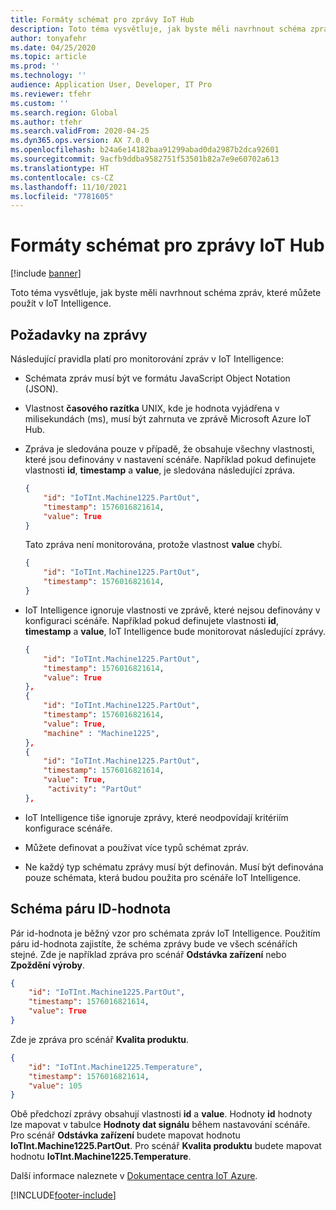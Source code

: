 ```yaml
---
title: Formáty schémat pro zprávy IoT Hub
description: Toto téma vysvětluje, jak byste měli navrhnout schéma zpráv, které můžete použít v IoT Intelligence.
author: tonyafehr
ms.date: 04/25/2020
ms.topic: article
ms.prod: ''
ms.technology: ''
audience: Application User, Developer, IT Pro
ms.reviewer: tfehr
ms.custom: ''
ms.search.region: Global
ms.author: tfehr
ms.search.validFrom: 2020-04-25
ms.dyn365.ops.version: AX 7.0.0
ms.openlocfilehash: b24a6e14182baa91299abad0da2987b2dca92601
ms.sourcegitcommit: 9acfb9ddba9582751f53501b82a7e9e60702a613
ms.translationtype: HT
ms.contentlocale: cs-CZ
ms.lasthandoff: 11/10/2021
ms.locfileid: "7781605"
---
```

# <a name="schema-formats-for-iot-hub-messages"></a>Formáty schémat pro zprávy IoT Hub

[!include [banner](../../includes/banner.md)]

Toto téma vysvětluje, jak byste měli navrhnout schéma zpráv, které můžete použít v IoT Intelligence.

## <a name="message-requirements"></a>Požadavky na zprávy

Následující pravidla platí pro monitorování zpráv v IoT Intelligence:

+ Schémata zpráv musí být ve formátu JavaScript Object Notation (JSON).
+ Vlastnost **časového razítka** UNIX, kde je hodnota vyjádřena v milisekundách (ms), musí být zahrnuta ve zprávě Microsoft Azure IoT Hub.
+ Zpráva je sledována pouze v případě, že obsahuje všechny vlastnosti, které jsou definovány v nastavení scénáře. Například pokud definujete vlastnosti **id**, **timestamp** a **value**, je sledována následující zpráva.

    ```json
    {
        "id": "IoTInt.Machine1225.PartOut",
        "timestamp": 1576016821614,
        "value": True
    }
    ```

    Tato zpráva není monitorována, protože vlastnost **value** chybí.

    ```json
    {
        "id": "IoTInt.Machine1225.PartOut",
        "timestamp": 1576016821614,
    }
    ```

+ IoT Intelligence ignoruje vlastnosti ve zprávě, které nejsou definovány v konfiguraci scénáře. Například pokud definujete vlastnosti **id**, **timestamp** a **value**, IoT Intelligence bude monitorovat následující zprávy.

    ```json
    {
        "id": "IoTInt.Machine1225.PartOut",
        "timestamp": 1576016821614,
        "value": True
    },
    {
        "id": "IoTInt.Machine1225.PartOut",
        "timestamp": 1576016821614,
        "value": True,
        "machine" : "Machine1225",
    },
    {
        "id": "IoTInt.Machine1225.PartOut",
        "timestamp": 1576016821614,
        "value": True,
         "activity": "PartOut"
    },
    ```

+ IoT Intelligence tiše ignoruje zprávy, které neodpovídají kritériím konfigurace scénáře.
+ Můžete definovat a používat více typů schémat zpráv.
+ Ne každý typ schématu zprávy musí být definován. Musí být definována pouze schémata, která budou použita pro scénáře IoT Intelligence.

## <a name="id-value-pair-schema"></a>Schéma páru ID-hodnota

Pár id-hodnota je běžný vzor pro schémata zpráv IoT Intelligence. Použitím páru id-hodnota zajistíte, že schéma zprávy bude ve všech scénářích stejné. Zde je například zpráva pro scénář **Odstávka zařízení** nebo **Zpoždění výroby**.

```json
{
    "id": "IoTInt.Machine1225.PartOut",
    "timestamp": 1576016821614,
    "value": True
}
```

Zde je zpráva pro scénář **Kvalita produktu**.

```json
{
    "id": "IoTInt.Machine1225.Temperature",
    "timestamp": 1576016821614,
    "value": 105
}
```

Obě předchozí zprávy obsahují vlastnosti **id** a **value**. Hodnoty **id** hodnoty lze mapovat v tabulce **Hodnoty dat signálu** během nastavování scénáře. Pro scénář **Odstávka zařízení** budete mapovat hodnotu **IoTInt.Machine1225.PartOut**. Pro scénář **Kvalita produktu** budete mapovat hodnotu **IoTInt.Machine1225.Temperature**.

Další informace naleznete v [Dokumentace centra IoT Azure](/azure/iot-hub/).


[!INCLUDE[footer-include](../../includes/footer-banner.md)]
